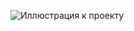 ![Иллюстрация к проекту](https://github.com/atoms183/kursovoyproektSBORKA2/raw/master/tumblr_nhlyieNisI1tuzhsto1_1280.gif)
